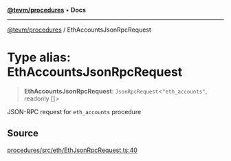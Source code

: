 [**@tevm/procedures**](../README.md) • **Docs**

***

[@tevm/procedures](../globals.md) / EthAccountsJsonRpcRequest

# Type alias: EthAccountsJsonRpcRequest

> **EthAccountsJsonRpcRequest**: `JsonRpcRequest`\<`"eth_accounts"`, readonly []\>

JSON-RPC request for `eth_accounts` procedure

## Source

[procedures/src/eth/EthJsonRpcRequest.ts:40](https://github.com/evmts/tevm-monorepo/blob/main/packages/procedures/src/eth/EthJsonRpcRequest.ts#L40)
